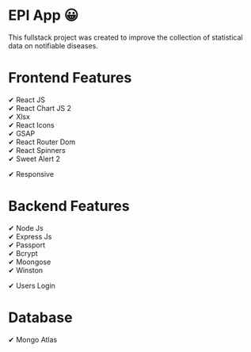 # EPI  App 😀

This fullstack project was created to improve the collection of statistical data on notifiable diseases.


# Frontend Features

✔ React JS  
✔ React Chart JS 2  
✔ Xlsx  
✔ React Icons  
✔ GSAP  
✔ React Router Dom  
✔ React Spinners  
✔ Sweet Alert 2  

✔ Responsive

# Backend Features

✔ Node Js  
✔ Express Js  
✔ Passport  
✔ Bcrypt  
✔ Moongose  
✔ Winston  

✔ Users Login

# Database

✔ Mongo Atlas



